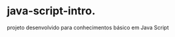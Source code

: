 # java-script-intro.   
 
projeto desenvolvido para conhecimentos básico em Java Script

<h1>  </h1> 
